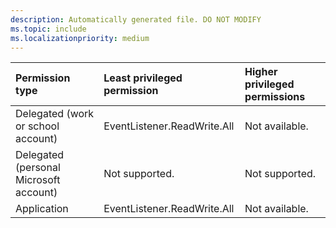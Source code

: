 ```yaml
---
description: Automatically generated file. DO NOT MODIFY
ms.topic: include
ms.localizationpriority: medium
---
```


|Permission type|Least privileged permission|Higher privileged permissions|
|:---|:---|:---|
|Delegated (work or school account)|EventListener.ReadWrite.All|Not available.|
|Delegated (personal Microsoft account)|Not supported.|Not supported.|
|Application|EventListener.ReadWrite.All|Not available.|

